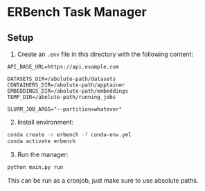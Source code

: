 # ERBench Task Manager

## Setup

1. Create an `.env` file in this directory with the following content:

```env
API_BASE_URL=https://api.example.com

DATASETS_DIR=/abolute-path/datasets
CONTAINERS_DIR=/abolute-path/apptainer
EMBEDDINGS_DIR=/abolute-path/embeddings
TEMP_DIR=/abolute-path/running_jobs

SLURM_JOB_ARGS="--partition=whatever"
```

2. Install environment:

```bash
conda create -n erbench -f conda-env.yml
conda activate erbench
```

3. Run the manager:

```bash
python main.py run
```

This can be run as a cronjob, just make sure to use absolute paths.
